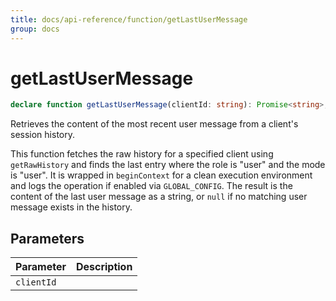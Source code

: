 ```yaml
---
title: docs/api-reference/function/getLastUserMessage
group: docs
---
```


# getLastUserMessage

```ts
declare function getLastUserMessage(clientId: string): Promise<string>;
```

Retrieves the content of the most recent user message from a client's session history.

This function fetches the raw history for a specified client using `getRawHistory` and finds the last entry where the role is "user" and the mode
is "user". It is wrapped in `beginContext` for a clean execution environment and logs the operation if enabled via `GLOBAL_CONFIG`. The result is
the content of the last user message as a string, or `null` if no matching user message exists in the history.

## Parameters

| Parameter | Description |
|-----------|-------------|
| `clientId` | |
